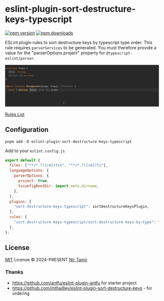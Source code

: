 # eslint-plugin-sort-destructure-keys-typescript

[![npm version][npm-version-src]][npm-version-href]
[![npm downloads][npm-downloads-src]][npm-downloads-href]

ESLint plugin rules to sort destructure keys by typescript type order.
This rule requires `parserServices` to be generated. You must therefore provide a value for the "parserOptions.project" property for `@typescript-eslint/parser`.

![demo.gif](demo.gif)

[Rules List](./src/rules)

## Configuration

```shell
pnpm add -D eslint-plugin-sort-destructure-keys-typescript
```

Add to your `eslint.config.js`

```js
export default {
  files: ["**/*.?([cm])tsx", "**/*.?([cm])ts"],
  languageOptions: {
    parserOptions: {
      project: true,
      tsconfigRootDir: import.meta.dirname,
    },
  },
  plugins: {
    "sort-destructure-keys-typescript": sortDestructureKeysPlugin,
  },
  rules: {
    "sort-destructure-keys-typescript/sort-destructure-keys-by-type": "error",
  },
};
```

## License

[MIT](./LICENSE) License © 2024-PRESENT [Nir Tamir](https://github.com/nirtamir2)

<!-- Badges -->

[npm-version-src]: https://img.shields.io/npm/v/eslint-plugin-sort-destructure-keys-typescript?style=flat&colorA=080f12&colorB=1fa669
[npm-version-href]: https://npmjs.com/package/eslint-plugin-sort-destructure-keys-typescript
[npm-downloads-src]: https://img.shields.io/npm/dm/eslint-plugin-sort-destructure-keys-typescript?style=flat&colorA=080f12&colorB=1fa669
[npm-downloads-href]: https://npmjs.com/package/eslint-plugin-sort-destructure-keys-typescript

### Thanks

- https://github.com/antfu/eslint-plugin-antfu for starter project
- https://github.com/mthadley/eslint-plugin-sort-destructure-keys - for ordering
